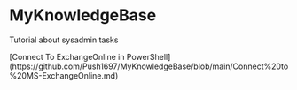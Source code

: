 # MyKnowledgeBase
<p>Tutorial about sysadmin tasks</p>
[Connect To ExchangeOnline in PowerShell](https://github.com/Push1697/MyKnowledgeBase/blob/main/Connect%20to%20MS-ExchangeOnline.md)
